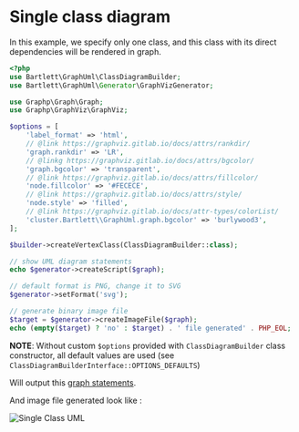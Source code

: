 <!-- markdownlint-disable MD013 -->
# Single class diagram

In this example, we specify only one class, and this class with its direct dependencies will be rendered in graph.

```php
<?php
use Bartlett\GraphUml\ClassDiagramBuilder;
use Bartlett\GraphUml\Generator\GraphVizGenerator;

use Graphp\Graph\Graph;
use Graphp\GraphViz\GraphViz;

$options = [
    'label_format' => 'html',
    // @link https://graphviz.gitlab.io/docs/attrs/rankdir/
    'graph.rankdir' => 'LR',
    // @linkg https://graphviz.gitlab.io/docs/attrs/bgcolor/
    'graph.bgcolor' => 'transparent',
    // @link https://graphviz.gitlab.io/docs/attrs/fillcolor/
    'node.fillcolor' => '#FECECE',
    // @link https://graphviz.gitlab.io/docs/attrs/style/
    'node.style' => 'filled',
    // @link https://graphviz.gitlab.io/docs/attr-types/colorList/
    'cluster.Bartlett\\GraphUml.graph.bgcolor' => 'burlywood3',
];

$builder->createVertexClass(ClassDiagramBuilder::class);

// show UML diagram statements
echo $generator->createScript($graph);

// default format is PNG, change it to SVG
$generator->setFormat('svg');

// generate binary image file
$target = $generator->createImageFile($graph);
echo (empty($target) ? 'no' : $target) . ' file generated' . PHP_EOL;
```

**NOTE**: Without custom `$options` provided with `ClassDiagramBuilder` class constructor,
all default values are used (see `ClassDiagramBuilderInterface::OPTIONS_DEFAULTS`)

Will output this [graph statements](../assets/images/single-class.html.gv).

And image file generated look like :

![Single Class UML](../assets/images/single-class.graphviz.svg)
